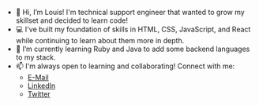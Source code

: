 - 👋 Hi, I’m Louis! I'm technical support engineer that wanted to grow my skillset and decided to learn code!
- 💻 I've built my foundation of skills in HTML, CSS, JavaScript, and React while continuing to learn about them more in depth.
- 📑 I’m currently learning Ruby and Java to add some backend languages to my stack.
- 📫 I'm always open to learning and collaborating! Connect with me:
    - <a href='mailto:louis.barbati@gmail.com'>E-Mail</a>
    - <a href='https://www.linkedin.com/in/louis-barbati-46772851/'>LinkedIn</a>
    - <a href='https://twitter.com/loubarbcodes'>Twitter</a>

<!---
loubarb/loubarb is a ✨ special ✨ repository because its `README.md` (this file) appears on your GitHub profile.
You can click the Preview link to take a look at your changes.
--->
